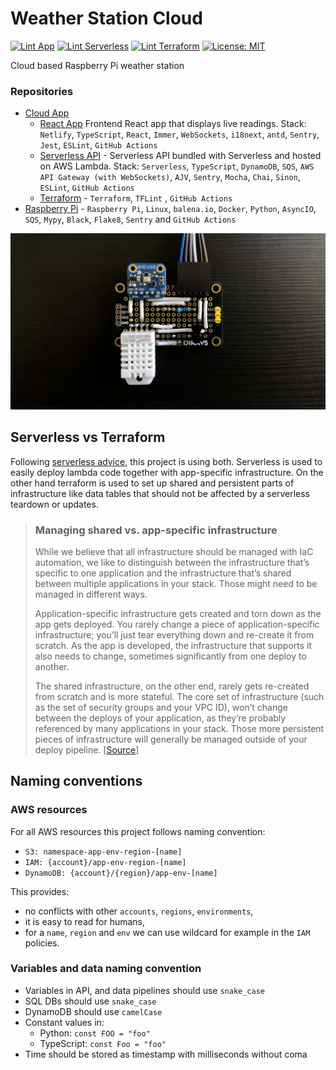 # Weather Station Cloud

[![Lint App](https://github.com/bartoszadamczyk/weather-station-cloud/actions/workflows/lint_app.yml/badge.svg?branch=main)](https://github.com/bartoszadamczyk/weather-station-cloud/actions/workflows/lint_app.yml)
[![Lint Serverless](https://github.com/bartoszadamczyk/weather-station-cloud/actions/workflows/test_serverless.yml/badge.svg?branch=main)](https://github.com/bartoszadamczyk/weather-station-cloud/actions/workflows/test_serverless.yml)
[![Lint Terraform](https://github.com/bartoszadamczyk/weather-station-cloud/actions/workflows/lint_terraform.yml/badge.svg?branch=main)](https://github.com/bartoszadamczyk/weather-station-cloud/actions/workflows/lint_terraform.yml)
[![License: MIT](https://img.shields.io/github/license/bartoszadamczyk/weather-station-cloud)](https://github.com/bartoszadamczyk/weather-station-cloud/blob/main/LICENSE)

Cloud based Raspberry Pi weather station

### Repositories

- [Cloud App](https://github.com/bartoszadamczyk/weather-station-cloud)
    - [React App](https://github.com/bartoszadamczyk/weather-station-cloud/app) Frontend React app that displays live
      readings. Stack: `Netlify`, `TypeScript`, `React`, `Immer`, `WebSockets`, `i18next`, `antd`, `Sentry`, `Jest`,
      `ESLint`, `GitHub Actions`
    - [Serverless API](https://github.com/bartoszadamczyk/weather-station-cloud/serverless) - Serverless API bundled
      with Serverless and hosted on AWS Lambda. Stack: `Serverless`, `TypeScript`, `DynamoDB`, `SQS`,
      `AWS API Gateway (with WebSockets)`, `AJV`, `Sentry`, `Mocha`, `Chai`, `Sinon`, `ESLint`, `GitHub Actions`
    - [Terraform](https://github.com/bartoszadamczyk/weather-station-cloud/terraform) - `Terraform`, `TFLint`
      , `GitHub Actions`
- [Raspberry Pi](https://github.com/bartoszadamczyk/weather-station-rpi) - `Raspberry Pi`, `Linux`, `balena.io`,
  `Docker`, `Python`, `AsyncIO`, `SQS`, `Mypy`, `Black`, `Flake8`, `Sentry` and `GitHub Actions`


![All sensors module](https://github.com/bartoszadamczyk/weather-station-rpi/blob/main/docs/all-sensors-module.jpg?raw=true)

## Serverless vs Terraform

Following [serverless advice](https://www.serverless.com/blog/definitive-guide-terraform-serverless), this project is
using both. Serverless is used to easily deploy lambda code together with app-specific infrastructure. On the other hand
terraform is used to set up shared and persistent parts of infrastructure like data tables that should not be affected
by a serverless teardown or updates.

> ### Managing shared vs. app-specific infrastructure
> While we believe that all infrastructure should be managed with IaC automation, we like to distinguish between the
> infrastructure that’s specific to one application and the infrastructure that’s shared between multiple applications
> in your stack. Those might need to be managed in different ways.
>
> Application-specific infrastructure gets created and torn down as the app gets deployed. You rarely change a piece of
> application-specific infrastructure; you’ll just tear everything down and re-create it from scratch. As the app is
> developed, the infrastructure that supports it also needs to change, sometimes significantly from one deploy to another.
>
> The shared infrastructure, on the other end, rarely gets re-created from scratch and is more stateful. The core set of
> infrastructure (such as the set of security groups and your VPC ID), won’t change between the deploys of your
> application, as they’re probably referenced by many applications in your stack. Those more persistent pieces of
> infrastructure will generally be managed outside of your deploy pipeline.
[[Source](https://www.serverless.com/blog/definitive-guide-terraform-serverless)]

## Naming conventions

### AWS resources

For all AWS resources this project follows naming convention:

- `S3: namespace-app-env-region-[name]`
- `IAM: {account}/app-env-region-[name]`
- `DynamoDB: {account}/{region}/app-env-[name]`

This provides:

- no conflicts with other `accounts`, `regions`, `environments`,
- it is easy to read for humans,
- for a `name`, `region` and `env` we can use wildcard for example in the `IAM` policies.

### Variables and data naming convention

- Variables in API, and data pipelines should use `snake_case`
- SQL DBs should use `snake_case`
- DynamoDB should use `camelCase`
- Constant values in:
    - Python: `const FOO = "foo"`
    - TypeScript: `const Foo = "foo"`
- Time should be stored as timestamp with milliseconds without coma
